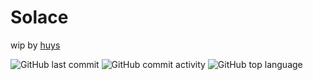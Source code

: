 # Solace

wip by [huys](https://www.youtube.com/@iaans)

![GitHub last commit](https://img.shields.io/github/last-commit/solaceclient/solace)
![GitHub commit activity](https://img.shields.io/github/commit-activity/t/solaceclient/Solace)
![GitHub top language](https://img.shields.io/github/languages/top/solaceclient/Solace)
